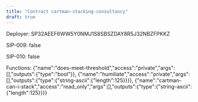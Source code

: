 ```yaml
---
title: "Contract cartman-stacking-consultancy"
draft: true
---
```

Deployer: SP32AEEF6WW5Y0NMJ1S8SBSZDAY8R5J32NBZFPKKZ

SIP-009: false

SIP-010: false

Functions:
{"name":"does-meet-threshold","access":"private","args":[],"outputs":{"type":"bool"}}, {"name":"humiliate","access":"private","args":[],"outputs":{"type":{"string-ascii":{"length":125}}}}, {"name":"cartman-can-i-stack","access":"read_only","args":[],"outputs":{"type":{"string-ascii":{"length":125}}}}
